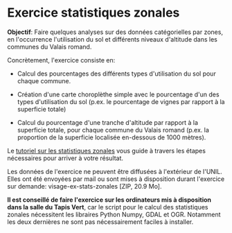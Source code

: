 # Exercice statistiques zonales


**Objectif**: Faire quelques analyses sur des données catégorielles par zones, en l'occurrence l'utilisation du sol et différents niveaux d'altitude dans les communes du Valais romand.

Concrètement, l'exercice consiste en:

- Calcul des pourcentages des différents types d'utilisation du sol pour chaque commune.

- Création d'une carte choroplèthe simple avec le pourcentage d'un des types d'utilisation du sol (p.ex. le pourcentage de vignes par rapport à la superficie totale)

- Calcul du pourcentage d'une tranche d'altitude par rapport à la superficie totale, pour chaque commune du Valais romand (p.ex. la proportion de la superficie localisée en-dessous de 1000 mètres).

Le [tutoriel sur les statistiques zonales](https://www.youtube.com/playlist?list=PLbjixabFMUzNVS6969sXcWDfJ91MWvqkW) vous guide à travers les étapes nécessaires pour arriver à votre résultat.

Les données de l'exercice ne peuvent être diffusées à l'extérieur de l'UNIL. Elles ont été envoyées par mail ou sont mises à disposition durant l'exercice sur demande: visage-ex-stats-zonales [ZIP, 20.9 Mo].

**Il est conseillé de faire l'exercice sur les ordinateurs mis à disposition dans la salle du Tapis Vert**, car le script pour le calcul des statistiques zonales nécessitent les libraires Python Numpy, GDAL et OGR. Notamment les deux dernières ne sont pas nécessairement faciles à installer.
